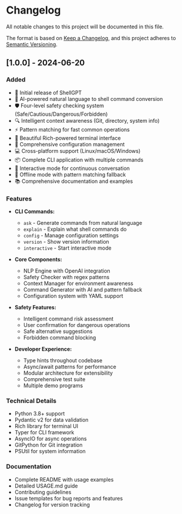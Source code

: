 # Changelog

All notable changes to this project will be documented in this file.

The format is based on [Keep a Changelog](https://keepachangelog.com/en/1.0.0/),
and this project adheres to [Semantic Versioning](https://semver.org/spec/v2.0.0.html).

## [1.0.0] - 2024-06-20

### Added
- 🎉 Initial release of ShellGPT
- 🧠 AI-powered natural language to shell command conversion
- 🛡️ Four-level safety checking system (Safe/Cautious/Dangerous/Forbidden)
- 🔍 Intelligent context awareness (Git, directory, system info)
- ⚡ Pattern matching for fast common operations
- 🎨 Beautiful Rich-powered terminal interface
- 🔧 Comprehensive configuration management
- 💻 Cross-platform support (Linux/macOS/Windows)
- 📦 Complete CLI application with multiple commands
- 🚀 Interactive mode for continuous conversation
- 🎯 Offline mode with pattern matching fallback
- 📚 Comprehensive documentation and examples

### Features
- **CLI Commands:**
  - `ask` - Generate commands from natural language
  - `explain` - Explain what shell commands do
  - `config` - Manage configuration settings
  - `version` - Show version information
  - `interactive` - Start interactive mode

- **Core Components:**
  - NLP Engine with OpenAI integration
  - Safety Checker with regex patterns
  - Context Manager for environment awareness
  - Command Generator with AI and pattern fallback
  - Configuration system with YAML support

- **Safety Features:**
  - Intelligent command risk assessment
  - User confirmation for dangerous operations
  - Safe alternative suggestions
  - Forbidden command blocking

- **Developer Experience:**
  - Type hints throughout codebase
  - Async/await patterns for performance
  - Modular architecture for extensibility
  - Comprehensive test suite
  - Multiple demo programs

### Technical Details
- Python 3.8+ support
- Pydantic v2 for data validation
- Rich library for terminal UI
- Typer for CLI framework
- AsyncIO for async operations
- GitPython for Git integration
- PSUtil for system information

### Documentation
- Complete README with usage examples
- Detailed USAGE.md guide
- Contributing guidelines
- Issue templates for bug reports and features
- Changelog for version tracking